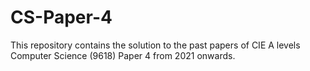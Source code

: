 # CS-Paper-4
This repository contains the solution to the past papers of CIE A levels Computer Science (9618) Paper 4 from 2021 onwards. 
